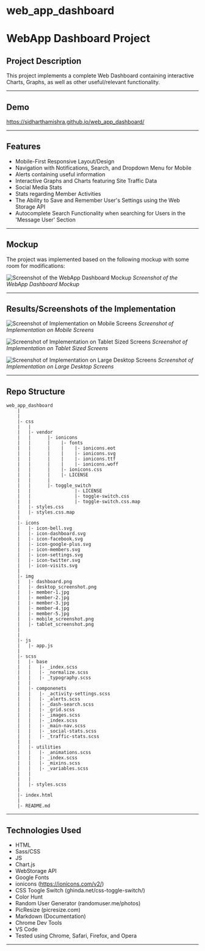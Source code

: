 # web_app_dashboard
# WebApp Dashboard Project

## Project Description

This project implements a complete Web Dashboard containing interactive Charts, Graphs, as well as other useful/relevant functionality.

---
## Demo

https://sidharthamishra.github.io/web_app_dashboard/

---
## Features

- Mobile-First Responsive Layout/Design
- Navigation with Notifications, Search, and Dropdown Menu for Mobile
- Alerts containing useful information
- Interactive Graphs and Charts featuring Site Traffic Data
- Social Media Stats
- Stats regarding Member Activities
- The Ability to Save and Remember User's Settings using the Web Storage API
- Autocomplete Search Functionality when searching for Users in the 'Message User' Section

---
## Mockup

The project was implemented based on the following mockup with some room for modifications:

![Screenshot of the WebApp Dashboard Mockup](img/dashboard.png)
*Screenshot of the WebApp Dashboard Mockup*


---
## Results/Screenshots of the Implementation

![Screenshot of Implementation on Mobile Screens](img/mobile_screenshot.png)
*Screenshot of Implementation on Mobile Screens*

![Screenshot of Implementation on Tablet Sized Screens](img/tablet_screenshot.png)
*Screenshot of Implementation on Tablet Sized Screens*

![Screenshot of Implementation on Large Desktop Screens](img/desktop_screenshot.png)
*Screenshot of Implementation on Large Desktop Screens*

---
## Repo Structure
```
web_app_dashboard
    |
    |
    |- css
    |   |
    |   |- vendor
    |   |      |- ionicons
    |   |      |    |- fonts
    |   |      |    |    |- ionicons.eot
    |   |      |    |    |- ionicons.svg  
    |   |      |    |    |- ionicons.ttf
    |   |      |    |    |- ionicons.woff
    |   |      |    |- ionicons.css
    |   |      |    |- LICENSE
    |   |      |
    |   |      |- toggle_switch
    |   |                |- LICENSE
    |   |                |- toggle-switch.css
    |   |                |- toggle-switch.css.map
    |   |- styles.css
    |   |- styles.css.map
    |
    |- icons
    |   |- icon-bell.svg
    |   |- icon-dashboard.svg
    |   |- icon-facebook.svg
    |   |- icon-google-plus.svg
    |   |- icon-members.svg
    |   |- icon-settings.svg
    |   |- icon-twitter.svg
    |   |- icon-visits.svg
    |
    |- img
    |   |- dashboard.png
    |   |- desktop_screenshot.png
    |   |- member-1.jpg
    |   |- member-2.jpg
    |   |- member-3.jpg
    |   |- member-4.jpg
    |   |- member-5.jpg
    |   |- mobile_screenshot.png
    |   |- tablet_screenshot.png
    |
    |
    |- js
    |   |- app.js
    |
    |- scss
    |   |- base
    |   |   |- _index.scss
    |   |   |- _normalize.scss
    |   |   |- _typography.scss
    |   |
    |   |- componenets
    |   |   |- _activity-settings.scss
    |   |   |- _alerts.scss
    |   |   |- _dash-search.scss
    |   |   |- _grid.scss
    |   |   |- _images.scss
    |   |   |- _index.scss
    |   |   |- _main-nav.scss
    |   |   |- _social-stats.scss
    |   |   |- _traffic-stats.scss
    |   |   
    |   |- utilities   
    |   |   |- _animations.scss
    |   |   |- _index.scss
    |   |   |- _mixins.scss
    |   |   |- _variables.scss
    |   |
    |   |
    |   |- styles.scss
    |    
    |- index.html
    |
    |- README.md

```

---
## Technologies Used

- HTML
- Sass/CSS
- JS
- Chart.js
- WebStorage API
- Google Fonts
- ionicons (https://ionicons.com/v2/)
- CSS Toogle Switch (ghinda.net/css-toggle-switch/)
- Color Hunt
- Random User Generator (randomuser.me/photos)
- PicResize (picresize.com)
- Markdown (Documentation) 
- Chrome Dev Tools
- VS Code
- Tested using Chrome, Safari, Firefox, and Opera

---
